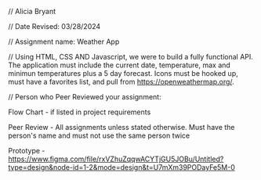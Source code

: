 // Alicia Bryant

 // Date Revised: 03/28/2024

 // Assignment name: Weather App

 // Using HTML, CSS AND Javascript, we were to build a fully functional API. The application must include the current date, temperature,
 max and minimun temperatures plus a 5 day forecast. Icons must be hooked up, must have a favorites list, and pull from https://openweathermap.org/.

// Person who Peer Reviewed your assignment: 

Flow Chart - if listed in project requirements

Peer Review - All assignments unless stated otherwise. Must have the person's name and must not use the same person twice

Prototype -https://www.figma.com/file/rxVZhuZqqwACYTjGU5JOBu/Untitled?type=design&node-id=1-2&mode=design&t=U7mXm39PODayFe5M-0

